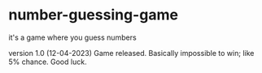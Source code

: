 # number-guessing-game
it's a game where you guess numbers

version 1.0 (12-04-2023)
Game released. Basically impossible to win; like 5% chance. Good luck.